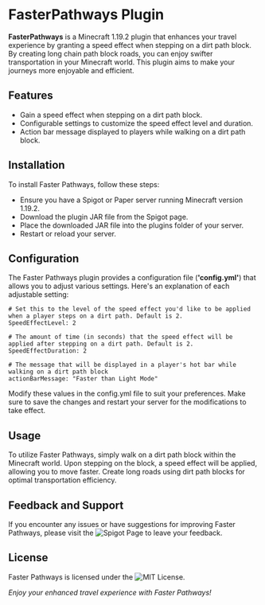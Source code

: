 # FasterPathways Plugin
**FasterPathways** is a Minecraft 1.19.2 plugin that enhances your travel experience by granting a speed effect when stepping on a dirt path block. By creating long chain path block roads, you can enjoy swifter transportation in your Minecraft world. This plugin aims to make your journeys more enjoyable and efficient.

## Features
- Gain a speed effect when stepping on a dirt path block.
- Configurable settings to customize the speed effect level and duration.
- Action bar message displayed to players while walking on a dirt path block.

## Installation
To install Faster Pathways, follow these steps:
- Ensure you have a Spigot or Paper server running Minecraft version 1.19.2.
- Download the plugin JAR file from the Spigot page.
- Place the downloaded JAR file into the plugins folder of your server.
- Restart or reload your server.

## Configuration
The Faster Pathways plugin provides a configuration file (**'config.yml'**) that allows you to adjust various settings. Here's an explanation of each adjustable setting:

    # Set this to the level of the speed effect you'd like to be applied when a player steps on a dirt path. Default is 2.
    SpeedEffectLevel: 2

    # The amount of time (in seconds) that the speed effect will be applied after stepping on a dirt path. Default is 2.
    SpeedEffectDuration: 2

    # The message that will be displayed in a player's hot bar while walking on a dirt path block
    actionBarMessage: "Faster than Light Mode"

Modify these values in the config.yml file to suit your preferences. Make sure to save the changes and restart your server for the modifications to take effect.

## Usage
To utilize Faster Pathways, simply walk on a dirt path block within the Minecraft world. Upon stepping on the block, a speed effect will be applied, allowing you to move faster. Create long roads using dirt path blocks for optimal transportation efficiency.

## Feedback and Support
If you encounter any issues or have suggestions for improving Faster Pathways, please visit the ![Spigot Page](https://www.spigotmc.org/resources/fasterpathways.109889/) to leave your feedback.

## License
Faster Pathways is licensed under the ![MIT License](https://opensource.org/license/mit/).

*Enjoy your enhanced travel experience with Faster Pathways!*
